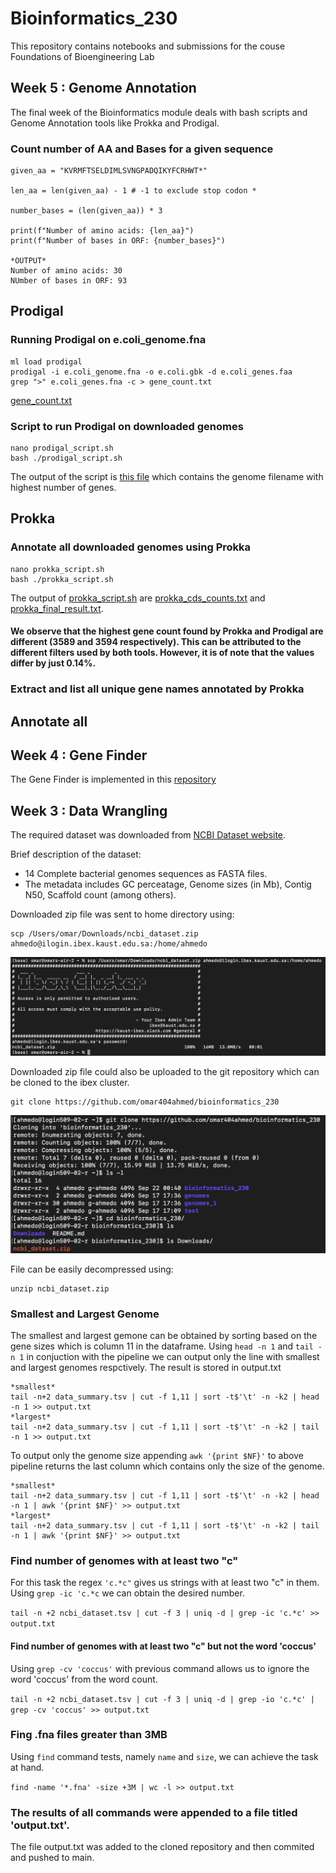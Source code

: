 # Bioinformatics_230
This repository contains notebooks and submissions for the couse Foundations of Bioengineering Lab

## Week 5 : Genome Annotation

The final week of the Bioinformatics module deals with bash scripts and Genome Annotation tools like Prokka and Prodigal.

### Count number of AA and Bases for a given sequence

```
given_aa = "KVRMFTSELDIMLSVNGPADQIKYFCRHWT*"

len_aa = len(given_aa) - 1 # -1 to exclude stop codon *

number_bases = (len(given_aa)) * 3

print(f"Number of amino acids: {len_aa}")
print(f"Number of bases in ORF: {number_bases}")

*OUTPUT*
Number of amino acids: 30
NUmber of bases in ORF: 93
```

## Prodigal
### Running Prodigal on e.coli_genome.fna

```
ml load prodigal
prodigal -i e.coli_genome.fna -o e.coli.gbk -d e.coli_genes.faa
grep ">" e.coli_genes.fna -c > gene_count.txt
```
[gene_count.txt](gene_count_e.coli)

### Script to run Prodigal on downloaded genomes

```
nano prodigal_script.sh
bash ./prodigal_script.sh
```
The output of the script is [this file](prodigal_results.txt) which contains the genome filename with highest number of genes.


## Prokka

### Annotate all downloaded genomes using Prokka

```
nano prokka_script.sh
bash ./prokka_script.sh
```
The output of [prokka_script.sh](prokka_script.sh) are [prokka_cds_counts.txt](prokka_cds_counts.txt) and [prokka_final_result.txt](prokka_final_result.txt).


#### We observe that the highest gene count found by Prokka and Prodigal are different (3589 and 3594 respectively). This can be attributed to the different filters used by both tools. However, it is of note that the values differ by just 0.14%.


### Extract and list all unique gene names annotated by Prokka








## Annotate all 


## Week 4 : Gene Finder
The Gene Finder is implemented in this [repository](https://github.com/omar404ahmed/gene_finder)


## Week 3 : Data Wrangling

The required dataset was downloaded from [NCBI Dataset website](https://www.ncbi.nlm.nih.gov/datasets/genome/?taxon=2&assembly_level=3:3&release_year=1980:2001).

Brief description of the dataset:
* 14 Complete bacterial genomes sequences as FASTA files.
* The metadata includes GC perceatage, Genome sizes (in Mb), Contig N50, Scaffold count (among others).

Downloaded zip file was sent to home directory using:

```
scp /Users/omar/Downloads/ncbi_dataset.zip ahmedo@ilogin.ibex.kaust.edu.sa:/home/ahmedo
```

![Alt text](/Screenshots/send.png?raw=true)


Downloaded zip file could also be uploaded to the git repository which can be cloned to the ibex cluster.

```
git clone https://github.com/omar404ahmed/bioinformatics_230
```

<!--- image 1 here--->
![Alt text](/Screenshots/Clone.png?raw=true)


File can be easily decompressed using:

```
unzip ncbi_dataset.zip
```



### Smallest and Largest Genome

The smallest and largest gemone can be obtained by sorting based on the gene sizes which is column 11 in the dataframe. Using ```head -n 1``` and ```tail -n 1``` in conjuction with the pipeline we can output only the line with smallest and largest genomes respctively. The result is stored in output.txt

```
*smallest*
tail -n+2 data_summary.tsv | cut -f 1,11 | sort -t$'\t' -n -k2 | head -n 1 >> output.txt
*largest*
tail -n+2 data_summary.tsv | cut -f 1,11 | sort -t$'\t' -n -k2 | tail -n 1 >> output.txt
```


To output only the genome size appending ```awk '{print $NF}'``` to above pipeline returns the last column which contains only the size of the genome.

```
*smallest*
tail -n+2 data_summary.tsv | cut -f 1,11 | sort -t$'\t' -n -k2 | head -n 1 | awk '{print $NF}' >> output.txt
*largest*
tail -n+2 data_summary.tsv | cut -f 1,11 | sort -t$'\t' -n -k2 | tail -n 1 | awk '{print $NF}' >> output.txt
```

### Find number of genomes with at least two "c"

For this task the regex ```'c.*c"``` gives us strings with at least two "c" in them. Using ```grep -ic 'c.*c``` we can obtain the desired number.

```tail -n +2 ncbi_dataset.tsv | cut -f 3 | uniq -d | grep -ic 'c.*c' >> output.txt```


#### Find number of genomes with at least two "c" but not the word 'coccus'

Using ```grep -cv 'coccus'``` with previous command allows us to ignore the word 'coccus' from the word count.

```tail -n +2 ncbi_dataset.tsv | cut -f 3 | uniq -d | grep -io 'c.*c' | grep -cv 'coccus' >> output.txt```


### Fing .fna files greater than 3MB

Using ```find``` command tests, namely ```name``` and ```size```, we can achieve the task at hand.

```find -name '*.fna' -size +3M | wc -l >> output.txt```


### The results of all commands were appended to a file titled 'output.txt'.

The file output.txt was added to the cloned repository and then commited and pushed to main.
